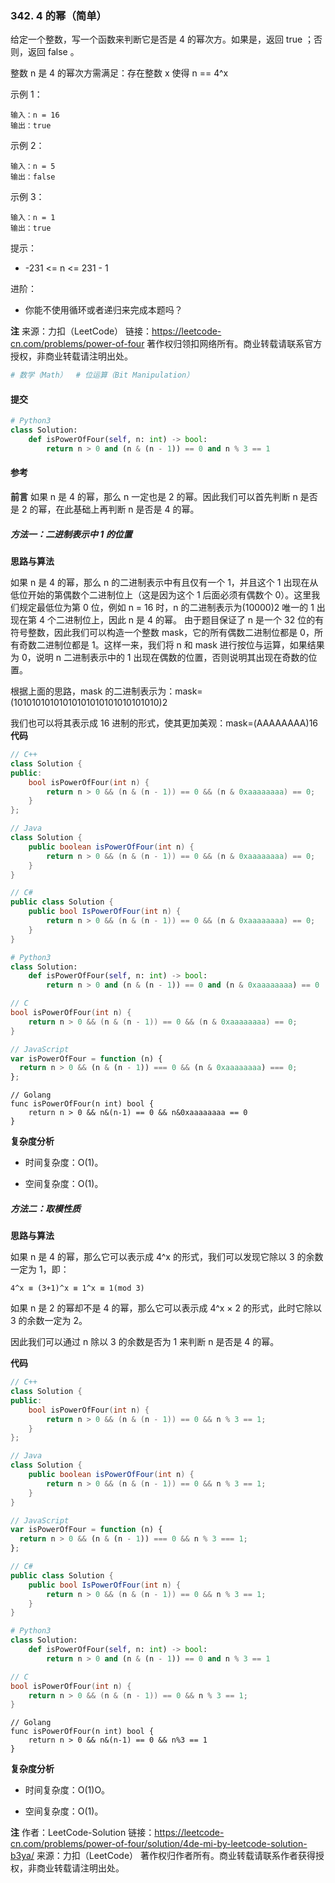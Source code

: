 ### 342. 4 的幂（简单）

给定一个整数，写一个函数来判断它是否是 4 的幂次方。如果是，返回 true ；否则，返回 false 。

整数 n 是 4 的幂次方需满足：存在整数 x 使得 n == 4^x

示例 1：

```text
输入：n = 16
输出：true
```

示例 2：

```text
输入：n = 5
输出：false
```

示例 3：

```text
输入：n = 1
输出：true
```

提示：

- -231 <= n <= 231 - 1

进阶：

- 你能不使用循环或者递归来完成本题吗？

**注**
来源：力扣（LeetCode）
链接：https://leetcode-cn.com/problems/power-of-four
著作权归领扣网络所有。商业转载请联系官方授权，非商业转载请注明出处。

```py
# 数学（Math）  # 位运算（Bit Manipulation）
```

#### 提交

```py
# Python3
class Solution:
    def isPowerOfFour(self, n: int) -> bool:
        return n > 0 and (n & (n - 1)) == 0 and n % 3 == 1
```

#### 参考

**前言**
如果 n 是 4 的幂，那么 n 一定也是 2 的幂。因此我们可以首先判断 n 是否是 2 的幂，在此基础上再判断 n 是否是 4 的幂。

##### 方法一：二进制表示中 1 的位置

**思路与算法**

如果 n 是 4 的幂，那么 n 的二进制表示中有且仅有一个 1，并且这个 1 出现在从低位开始的第偶数个二进制位上（这是因为这个 1 后面必须有偶数个 0）。这里我们规定最低位为第 0 位，例如 n = 16 时，n 的二进制表示为(10000)2
唯一的 1 出现在第 4 个二进制位上，因此 n 是 4 的幂。
由于题目保证了 n 是一个 32 位的有符号整数，因此我们可以构造一个整数 mask，它的所有偶数二进制位都是 0，所有奇数二进制位都是 1。这样一来，我们将 n 和 mask 进行按位与运算，如果结果为 0，说明 n 二进制表示中的 1 出现在偶数的位置，否则说明其出现在奇数的位置。

根据上面的思路，mask 的二进制表示为：mask=(10101010101010101010101010101010)2

我们也可以将其表示成 16 进制的形式，使其更加美观：mask=(AAAAAAAA)16
**代码**

```c++
// C++
class Solution {
public:
    bool isPowerOfFour(int n) {
        return n > 0 && (n & (n - 1)) == 0 && (n & 0xaaaaaaaa) == 0;
    }
};
```

```java
// Java
class Solution {
    public boolean isPowerOfFour(int n) {
        return n > 0 && (n & (n - 1)) == 0 && (n & 0xaaaaaaaa) == 0;
    }
}
```

```c#
// C#
public class Solution {
    public bool IsPowerOfFour(int n) {
        return n > 0 && (n & (n - 1)) == 0 && (n & 0xaaaaaaaa) == 0;
    }
}
```

```py
# Python3
class Solution:
    def isPowerOfFour(self, n: int) -> bool:
        return n > 0 and (n & (n - 1)) == 0 and (n & 0xaaaaaaaa) == 0
```

```c
// C
bool isPowerOfFour(int n) {
    return n > 0 && (n & (n - 1)) == 0 && (n & 0xaaaaaaaa) == 0;
}
```

```js
// JavaScript
var isPowerOfFour = function (n) {
  return n > 0 && (n & (n - 1)) === 0 && (n & 0xaaaaaaaa) === 0;
};
```

```golang
// Golang
func isPowerOfFour(n int) bool {
    return n > 0 && n&(n-1) == 0 && n&0xaaaaaaaa == 0
}
```

**复杂度分析**

- 时间复杂度：O(1)。

- 空间复杂度：O(1)。

##### 方法二：取模性质

**思路与算法**

如果 n 是 4 的幂，那么它可以表示成 4^x 的形式，我们可以发现它除以 3 的余数一定为 1，即：

```text
4^x ≡ (3+1)^x ≡ 1^x ≡ 1(mod 3)
```

如果 n 是 2 的幂却不是 4 的幂，那么它可以表示成 4^x × 2 的形式，此时它除以 3 的余数一定为 2。

因此我们可以通过 n 除以 3 的余数是否为 1 来判断 n 是否是 4 的幂。

**代码**

```c++
// C++
class Solution {
public:
    bool isPowerOfFour(int n) {
        return n > 0 && (n & (n - 1)) == 0 && n % 3 == 1;
    }
};
```

```java
// Java
class Solution {
    public boolean isPowerOfFour(int n) {
        return n > 0 && (n & (n - 1)) == 0 && n % 3 == 1;
    }
}
```

```js
// JavaScript
var isPowerOfFour = function (n) {
  return n > 0 && (n & (n - 1)) === 0 && n % 3 === 1;
};
```

```c#
// C#
public class Solution {
    public bool IsPowerOfFour(int n) {
        return n > 0 && (n & (n - 1)) == 0 && n % 3 == 1;
    }
}
```

```py
# Python3
class Solution:
    def isPowerOfFour(self, n: int) -> bool:
        return n > 0 and (n & (n - 1)) == 0 and n % 3 == 1
```

```c
// C
bool isPowerOfFour(int n) {
    return n > 0 && (n & (n - 1)) == 0 && n % 3 == 1;
}
```

```golang
// Golang
func isPowerOfFour(n int) bool {
    return n > 0 && n&(n-1) == 0 && n%3 == 1
}
```

**复杂度分析**

- 时间复杂度：O(1)O。

- 空间复杂度：O(1)。

**注**
作者：LeetCode-Solution
链接：https://leetcode-cn.com/problems/power-of-four/solution/4de-mi-by-leetcode-solution-b3ya/
来源：力扣（LeetCode）
著作权归作者所有。商业转载请联系作者获得授权，非商业转载请注明出处。
